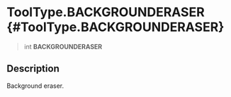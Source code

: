 ToolType.BACKGROUNDERASER {#ToolType.BACKGROUNDERASER}
=========================

> int **BACKGROUNDERASER**

Description
-----------

Background eraser.
